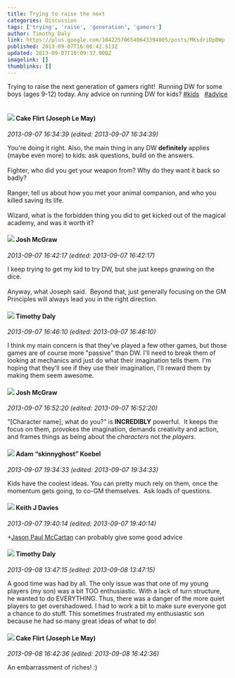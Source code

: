 ```yaml
---
title: Trying to raise the next
categories: Discussion
tags: ['trying', 'raise', 'generation', 'gamers']
author: Timothy Daly
link: https://plus.google.com/104225706540643394005/posts/MKsdriDpBWp
published: 2013-09-07T16:08:42.513Z
updated: 2013-09-07T16:09:37.000Z
imagelink: []
thumblinks: []
---
```


Trying to raise the next generation of gamers right!  Running DW for some boys (ages 9-12) today. Any advice on running DW for kids?  <a rel="nofollow" class="ot-hashtag" href="https://plus.google.com/s/%23kids/posts">#kids</a>   <a rel="nofollow" class="ot-hashtag" href="https://plus.google.com/s/%23advice/posts">#advice</a>  
<div id='comment z12ktpmgjs30e1knt224xbspbwuhe3urc04'>
  <h4><img src='{{site.baseurl}}//images/avatars/118274317738578754478_photo.jpg'> Cake Flirt (Joseph Le May)</h4>
      <p><cite>2013-09-07 16:34:39 (edited: 2013-09-07 16:34:39)</cite></p>
        <p>You&#39;re doing it right. Also, the main thing in any DW <b>definitely</b> applies (maybe even more) to kids: ask questions, build on the answers. <br /><br />Fighter, who did you get your weapon from? Why do they want it back so badly?<br /><br />Ranger, tell us about how you met your animal companion, and who you killed saving its life. <br /><br />Wizard, what is the forbidden thing you did to get kicked out of the magical academy, and was it worth it?</p>
</div>
        

<div id='comment z12ktpmgjs30e1knt224xbspbwuhe3urc04'>
  <h4><img src='{{site.baseurl}}//images/avatars/103800051422038412281_photo.jpg'> Josh McGraw</h4>
      <p><cite>2013-09-07 16:42:17 (edited: 2013-09-07 16:42:17)</cite></p>
        <p>I keep trying to get my kid to try DW, but she just keeps gnawing on the dice.<br /><br />Anyway, what Joseph said.  Beyond that, just generally focusing on the GM Principles will always lead you in the right direction.</p>
</div>
        

<div id='comment z12ktpmgjs30e1knt224xbspbwuhe3urc04'>
  <h4><img src='{{site.baseurl}}//images/avatars/104225706540643394005_photo.jpg'> Timothy Daly</h4>
      <p><cite>2013-09-07 16:46:10 (edited: 2013-09-07 16:46:10)</cite></p>
        <p>I think my main concern is that they&#39;ve played a few other games, but those games are of course more &quot;passive&quot; than DW. I&#39;ll need to break them of looking at mechanics and just do what their imagination tells them. I&#39;m hoping that they&#39;ll see if they use their imagination, I&#39;ll reward them by making them seem awesome. </p>
</div>
        

<div id='comment z12ktpmgjs30e1knt224xbspbwuhe3urc04'>
  <h4><img src='{{site.baseurl}}//images/avatars/103800051422038412281_photo.jpg'> Josh McGraw</h4>
      <p><cite>2013-09-07 16:52:20 (edited: 2013-09-07 16:52:20)</cite></p>
        <p>&quot;[Character name], what do you?&quot; is <b>INCREDIBLY</b> powerful.  It keeps the focus on them, provokes the imagination, demands creativity and action, and frames things as being about the <i>characters</i> not the <i>players</i>.</p>
</div>
        

<div id='comment z12ktpmgjs30e1knt224xbspbwuhe3urc04'>
  <h4><img src='{{site.baseurl}}//images/avatars/112484087750169360510_photo.jpg'> Adam “skinnyghost” Koebel</h4>
      <p><cite>2013-09-07 19:34:33 (edited: 2013-09-07 19:34:33)</cite></p>
        <p>Kids have the coolest ideas. You can pretty much rely on them, once the momentum gets going, to co-GM themselves.  Ask loads of questions.  </p>
</div>
        

<div id='comment z12ktpmgjs30e1knt224xbspbwuhe3urc04'>
  <h4><img src='{{site.baseurl}}//images/avatars/112327884121702098831_photo.jpg'> Keith J Davies</h4>
      <p><cite>2013-09-07 19:40:14 (edited: 2013-09-07 19:40:14)</cite></p>
        <p><span class="proflinkWrapper"><span class="proflinkPrefix">+</span><a class="proflink" href="https://plus.google.com/116591329459864837864" oid="116591329459864837864">Jason Paul McCartan</a></span> can probably give some good advice</p>
</div>
        

<div id='comment z12ktpmgjs30e1knt224xbspbwuhe3urc04'>
  <h4><img src='{{site.baseurl}}//images/avatars/104225706540643394005_photo.jpg'> Timothy Daly</h4>
      <p><cite>2013-09-08 13:47:15 (edited: 2013-09-08 13:47:15)</cite></p>
        <p>A good time was had by all. The only issue was that one of my young players (my son) was a bit TOO enthusiastic. With a lack of turn structure, he wanted to do EVERYTHING. Thus, there was a danger of the more quiet players to get overshadowed. I had to work a bit to make sure everyone got a chance to do stuff. This sometimes frustrated my enthusiastic son because he had so many great ideas of what to do! </p>
</div>
        

<div id='comment z12ktpmgjs30e1knt224xbspbwuhe3urc04'>
  <h4><img src='{{site.baseurl}}//images/avatars/118274317738578754478_photo.jpg'> Cake Flirt (Joseph Le May)</h4>
      <p><cite>2013-09-08 16:42:36 (edited: 2013-09-08 16:42:36)</cite></p>
        <p>An embarrassment of riches! :)</p>
</div>
        